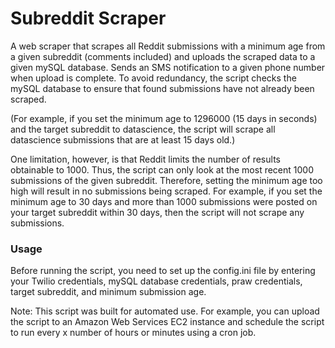 Subreddit Scraper
=============

A web scraper that scrapes all Reddit submissions with a minimum age from a given 
subreddit (comments included) and uploads the scraped data to a given mySQL 
database. Sends an SMS notification to a given phone number when upload is 
complete. To avoid redundancy, the script checks the mySQL database to ensure
that found submissions have not already been scraped.

(For example, if you set the minimum age to 1296000 (15 days in seconds) and
the target subreddit to datascience, the script will scrape all datascience 
submissions that are at least 15 days old.)

One limitation, however, is that Reddit limits the number of results 
obtainable to 1000. Thus, the script can only look at the most recent 1000
submissions of the given subreddit. Therefore, setting the minimum age too 
high will result in no submissions being scraped. For example, if you set the
minimum age to 30 days and more than 1000 submissions were posted on your
target subreddit within 30 days, then the script will not scrape any 
submissions.

### Usage ###

Before running the script, you need to set up the config.ini file by entering
your Twilio credentials, mySQL database credentials, praw credentials, target 
subreddit, and minimum submission age.

Note: This script was built for automated use. For example, you can upload the
script to an Amazon Web Services EC2 instance and schedule the script to run 
every x number of hours or minutes using a cron job.
